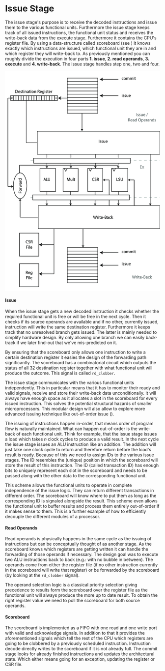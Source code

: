 # Issue Stage

The issue stage's purpose is to receive the decoded instructions and
issue them to the various functional units. Furthermore the issue stage
keeps track of all issued instructions, the functional unit status and
receives the write-back data from the execute stage. Furthermore it
contains the CPU's register file. By using a data-structure called
scoreboard (see ) it knows exactly which instructions are issued, which
functional unit they are in and which register they will write-back to.
As previously mentioned you can roughly divide the execution in four
parts **1. issue**, **2. read operands**, **3. execute** and **4.
write-back**. The issue stage handles step one, two and four.

![Ariane Scoreboard](_static/scoreboard.png)

#### Issue

When the issue stage gets a new decoded instruction it checks whether
the required functional unit is free or will be free in the next cycle.
Then it checks if its source operands are available and if no other,
currently issued, instruction will write the same destination register.
Furthermore it keeps track that no unresolved branch gets issued. The
latter is mainly needed to simplify hardware design. By only allowing
one branch we can easily back-track if we later find-out that we've
mis-predicted on it.

By ensuring that the scoreboard only allows one instruction to write a
certain destination register it easies the design of the forwarding path
significantly. The scoreboard has a combinatorial circuit which outputs
the status of all 32 destination register together with what functional
unit will produce the outcome. This signal is called `rd_clobber`.

The issue stage communicates with the various functional units
independently. This in particular means that it has to monitor their
ready and valid signals, receive and store their write-back data
unconditionally. It will always have enough space as it allocates a slot
in the scoreboard for every issued instruction. This solves the
potential structural hazards of smaller microprocessors. This modular
design will also allow to explore more advanced issuing technique like
out-of-order issue ().

The issuing of instructions happen in-order, that means order of program
flow is naturally maintained. What can happen out-of-order is the
write-back of each functional unit. Think for example, that the issue
stage issues a load which takes $n$ clock cycles to produce a
valid result. In the next cycle the issue stage issues an ALU
instruction like an addition. The addition will just take one clock
cycle to return and therefore return before the load's result
is ready. Because of this we need to assign IDs to the various issue
stages. The ID resembles the (unique) position in which the scoreboard
will store the result of this instruction. The ID (called transaction
ID) has enough bits to uniquely represent each slot in the scoreboard
and needs to be passed along with the other data to the corresponding
functional unit.

This scheme allows the functional units to operate in complete
independence of the issue logic. They can return different transactions
in different order. The scoreboard will know where to put them as long
as the corresponding ID is signaled alongside the result. This scheme
even allows the functional unit to buffer results and process them
entirely out-of-order if it makes sense to them. This is a further
example of how to efficiently decouple the different modules of a
processor.

#### Read Operands

Read operands is physically happens in the same cycle as the issuing of
instructions but can be conceptually thought of as another stage. As the
scoreboard knows which registers are getting written it can handle the
forwarding of those operands if necessary. The design goal was to
execute two ALU instructions back to back (e.g.: with no bubble in
between). The operands come from either the register file (if no other
instruction currently in the scoreboard will write that register) or be
forwarded by the scoreboard (by looking at the `rd_clobber` signal).

The operand selection logic is a classical priority selection giving
precedence to results form the scoreboard over the register file as the
functional unit will always produce the more up to date result. To
obtain the right register value we need to poll the scoreboard for both
source operands.

#### Scoreboard

The scoreboard is implemented as a FIFO with one read and one write port
with valid and acknowledge signals. In addition to that it provides the
aforementioned signals which tell the rest of the CPU which registers
are going to be clobbered by a previously scheduled instruction.
Instruction decode directly writes to the scoreboard if it is not
already full. The commit stage looks for already finished instructions
and updates the architectural state. Which either means going for an
exception, updating the register or CSR file.

